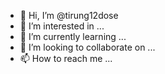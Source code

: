 - 👋 Hi, I’m @tirung12dose
- 👀 I’m interested in ...
- 🌱 I’m currently learning ...
- 💞️ I’m looking to collaborate on ...
- 📫 How to reach me ...

<!---
tirung12dose/tirung12dose is a ✨ special ✨ repository because its `README.md` (this file) appears on your GitHub profile.
You can click the Preview link to take a look at your changes.
--->
